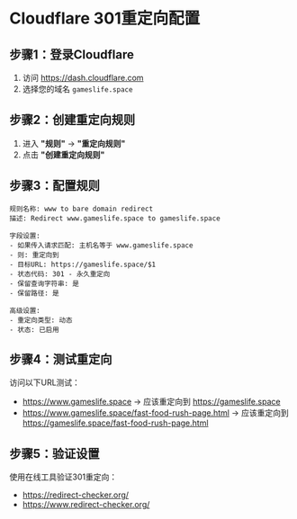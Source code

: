 # Cloudflare 301重定向配置

## 步骤1：登录Cloudflare
1. 访问 https://dash.cloudflare.com
2. 选择您的域名 `gameslife.space`

## 步骤2：创建重定向规则
1. 进入 **"规则"** → **"重定向规则"**
2. 点击 **"创建重定向规则"**

## 步骤3：配置规则
```
规则名称: www to bare domain redirect
描述: Redirect www.gameslife.space to gameslife.space

字段设置:
- 如果传入请求匹配: 主机名等于 www.gameslife.space
- 则: 重定向到
- 目标URL: https://gameslife.space/$1
- 状态代码: 301 - 永久重定向
- 保留查询字符串: 是
- 保留路径: 是

高级设置:
- 重定向类型: 动态
- 状态: 已启用
```

## 步骤4：测试重定向
访问以下URL测试：
- https://www.gameslife.space → 应该重定向到 https://gameslife.space
- https://www.gameslife.space/fast-food-rush-page.html → 应该重定向到 https://gameslife.space/fast-food-rush-page.html

## 步骤5：验证设置
使用在线工具验证301重定向：
- https://redirect-checker.org/
- https://www.redirect-checker.org/

